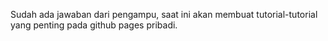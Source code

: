 Sudah ada jawaban dari pengampu, saat ini akan membuat tutorial-tutorial yang penting pada github pages pribadi.
